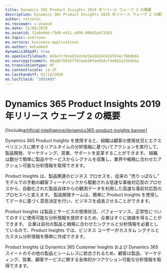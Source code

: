 ```yaml
---
title: Dynamics 365 Product Insights 2019 年リリース ウェーブ 2 の概要
description: Dynamics 365 Product Insights 2019 年リリース ウェーブ 2 の概要
author: relnotes
ms.reviewer: v-aswood
ms.date: 11/08/2019
ms.assetid: f2a6e06d-f3d0-e911-a996-000d3a4f3343
ms.topic: overview
ms.service: business-applications
ms.author: mohammed
dynamics365pdf: true
ms.openlocfilehash: b69e7cfdce015dc0d16e5634c8167b54c70b8684
ms.sourcegitcommit: 96a8b76935ff81eeb407aeb5dcf4d402a33b56da
ms.translationtype: HT
ms.contentlocale: ja-JP
ms.lasthandoff: 01/14/2020
ms.locfileid: "2952493"
---
```

# <a name="overview-of-dynamics-365-product-insights-2019-release-wave-2"></a>Dynamics 365 Product Insights 2019 年リリース ウェーブ 2 の概要
[!include[artificial-intelligence/dynamics365-product-insights banner](../includes/artificial-intelligence/dynamics365-product-insights.md)]

<!--overview start-->
Dynamics 365 Product Insights を使用すると、組織は顧客の使用状況とエクスペリエンスに関するリアルタイムの分析情報に基づいてアクションを実行して、製品開発、マーケティング、営業、サポートを変革することができます。 組織は数分で簡単に製品やサービスからシグナルを収集し、業界や戦略に合わせたアクション可能な分析情報を取得できます。

Product Insights は、製品関連のビジネス プロセスを、従来の "売りっぱなし" モデルでの手動の顧客フィードバックから駆動される低速な事後対応型のプロセスから、自動化された製品自体からの観測データを利用した高速な事前対応型のプロセスへと変えます。 製品開発チームは、簡単に Product Insights を使用してデータに基づく意思決定を行い、ビジネスを成長させることができます。 

Product Insights は製品とサービスの使用状況、パフォーマンス、正常性についてのすぐに使用可能な分析情報を提供するため、企業はすぐに価値を得ることができます。 企業は自社の製品と戦略に合わせたシグナルと分析情報を必要としているので、Product Insights では、ビジネス ユーザーがカスタム シグナルとカスタム分析情報を簡単に作成できます。

Product Insights は Dynamics 365 Customer Insights および Dynamics 365 スイートのその他の製品とシームレスに統合されるため、顧客は製品、マーケティング、営業、顧客サービスに関する全体的かつアクション可能な分析情報を取得できます。

<!--overview end-->